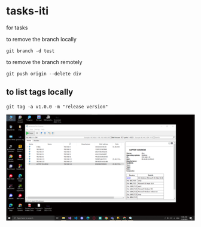 # tasks-iti
for tasks



to remove the branch locally 

```
git branch -d test
```

to remove the branch remotely 

```
git push origin --delete div
```
## to list tags locally

```
git tag -a v1.0.0 -m "release version"
```

![this img](/pic.png)
